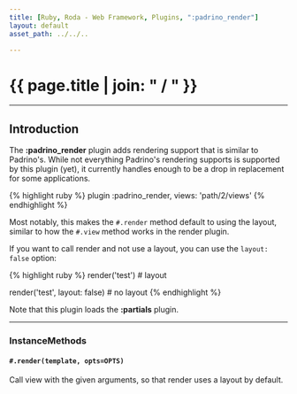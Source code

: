 ```yaml
---
title: [Ruby, Roda - Web Framework, Plugins, ":padrino_render"]
layout: default
asset_path: ../../..

---
```


# {{ page.title | join: " / " }}

---- 

## Introduction


The **:padrino_render** plugin adds rendering support that is similar to Padrino's.  While not 
everything Padrino's rendering supports is supported by this plugin (yet), it currently handles enough 
to be a drop in replacement for some applications.

{% highlight ruby %}
plugin :padrino_render, views: 'path/2/views'
{% endhighlight %}

Most notably, this makes the `#.render` method default to using the layout, similar to how the `#.view` 
method works in the render plugin.  

If you want to call render and not use a layout, you can use the `layout: false` option:

{% highlight ruby %}
render('test')                 # layout


render('test', layout: false) # no layout
{% endhighlight %}

Note that this plugin loads the **:partials** plugin.


---

### InstanceMethods


#### `#.render(template, opts=OPTS)`

Call view with the given arguments, so that render uses a layout by default.
